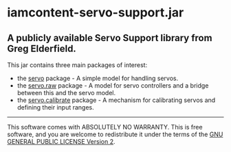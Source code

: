 # iamcontent-servo-support.jar
## A publicly available Servo Support library from Greg Elderfield.

This jar contains three main packages of interest:

* the [servo](src/site/md/com.iamcontent.device.servo.md) package - A simple model for handling servos.
* the [servo.raw](src/site/md/com.iamcontent.device.servo.raw.md) package - A model for servo controllers and a bridge between this and the servo model. 
* the [servo.calibrate](src/site/md/com.iamcontent.device.servo.calibrate.md) package - A mechanism for calibrating servos and defining their input ranges.

---

This software comes with ABSOLUTELY NO WARRANTY. This is free software, and you are welcome to redistribute it
under the terms of the [GNU GENERAL PUBLIC LICENSE Version 2](https://www.gnu.org/licenses/gpl-2.0.html).
